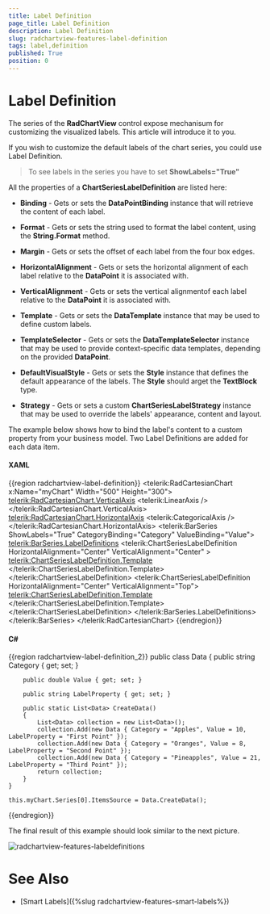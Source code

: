 ```yaml
---
title: Label Definition
page_title: Label Definition
description: Label Definition
slug: radchartview-features-label-definition
tags: label,definition
published: True
position: 0
---
```


# Label Definition

The series of the __RadChartView__ control expose mechanisum for customizing the visualized labels. This article will introduce it to you.

If you wish to customize the default labels of the chart series, you could use Label Definition.

>To see labels in the series you have to set __ShowLabels="True"__

All the properties of a __ChartSeriesLabelDefinition__ are listed here:

* __Binding__ - Gets or sets the __DataPointBinding__ instance that will retrieve the content of each label.
            

* __Format__ - Gets or sets the string used to format the label content, using the __String.Format__ method.
            

* __Margin__ - Gets or sets the offset of each label from the four box edges.
            

* __HorizontalAlignment__ - Gets or sets the horizontal alignment of each label relative to the __DataPoint__ it is associated with.
            

* __VerticalAlignment__ - Gets or sets the vertical alignmentof each label relative to the __DataPoint__ it is associated with.
            

* __Template__ - Gets or sets the __DataTemplate__ instance that may be used to define custom labels.
            

* __TemplateSelector__ - Gets or sets the __DataTemplateSelector__ instance that may be used to provide context-specific data templates, depending on the provided __DataPoint__.
            

* __DefaultVisualStyle__ - Gets or sets the __Style__ instance that defines the default appearance of the labels. The __Style__ should arget the __TextBlock__ type.
            

* __Strategy__ - Gets or sets a custom __ChartSeriesLabelStrategy__ instance that may be used to override the labels' appearance, content and layout.
            

The example below shows how to bind the label's content to a custom property from your business model. Two Label Definitions are added for each data item.

#### XAML
{{region radchartview-label-definition}}
	<telerik:RadCartesianChart x:Name="myChart"
							   Width="500"
							   Height="300">
		<telerik:RadCartesianChart.VerticalAxis>
			<telerik:LinearAxis />
		</telerik:RadCartesianChart.VerticalAxis>
		<telerik:RadCartesianChart.HorizontalAxis>
			<telerik:CategoricalAxis />
		</telerik:RadCartesianChart.HorizontalAxis>
		<telerik:BarSeries ShowLabels="True" CategoryBinding="Category" ValueBinding="Value">
			<telerik:BarSeries.LabelDefinitions>
				<telerik:ChartSeriesLabelDefinition HorizontalAlignment="Center" VerticalAlignment="Center" >
					<telerik:ChartSeriesLabelDefinition.Template>
						<DataTemplate>
							<TextBlock Foreground="Red" Text="{Binding DataItem.LabelProperty}" />
						</DataTemplate>
					</telerik:ChartSeriesLabelDefinition.Template>
				</telerik:ChartSeriesLabelDefinition>
				<telerik:ChartSeriesLabelDefinition HorizontalAlignment="Center" VerticalAlignment="Top">
					<telerik:ChartSeriesLabelDefinition.Template>
						<DataTemplate>
							<TextBlock Foreground="Black" Text="{Binding DataItem.Value}" />
						</DataTemplate>
					</telerik:ChartSeriesLabelDefinition.Template>
				</telerik:ChartSeriesLabelDefinition>
			</telerik:BarSeries.LabelDefinitions>
		</telerik:BarSeries>
	</telerik:RadCartesianChart>
{{endregion}}

#### C#
{{region radchartview-label-definition_2}}
    public class Data
    {
        public string Category { get; set; }

        public double Value { get; set; }

        public string LabelProperty { get; set; }

        public static List<Data> CreateData()
        {
            List<Data> collection = new List<Data>();
            collection.Add(new Data { Category = "Apples", Value = 10, LabelProperty = "First Point" });
            collection.Add(new Data { Category = "Oranges", Value = 8, LabelProperty = "Second Point" });
            collection.Add(new Data { Category = "Pineapples", Value = 21, LabelProperty = "Third Point" });
            return collection;
        }
    }

	this.myChart.Series[0].ItemsSource = Data.CreateData();

{{endregion}}

The final result of this example should look similar to the next picture.

![radchartview-features-labeldefinitions](images/radchartview-features-labeldefinitions.png)

# See Also

 * [Smart Labels]({%slug radchartview-features-smart-labels%})
